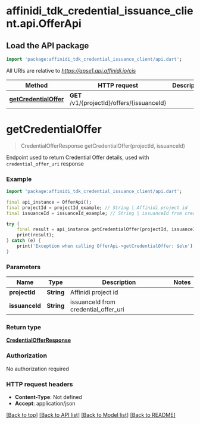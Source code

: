 # affinidi_tdk_credential_issuance_client.api.OfferApi

## Load the API package

```dart
import 'package:affinidi_tdk_credential_issuance_client/api.dart';
```

All URIs are relative to *https://apse1.api.affinidi.io/cis*

| Method                                                   | HTTP request                                | Description |
| -------------------------------------------------------- | ------------------------------------------- | ----------- |
| [**getCredentialOffer**](OfferApi.md#getcredentialoffer) | **GET** /v1/{projectId}/offers/{issuanceId} |

# **getCredentialOffer**

> CredentialOfferResponse getCredentialOffer(projectId, issuanceId)

Endpoint used to return Credential Offer details, used with `credential_offer_uri` response

### Example

```dart
import 'package:affinidi_tdk_credential_issuance_client/api.dart';

final api_instance = OfferApi();
final projectId = projectId_example; // String | Affinidi project id
final issuanceId = issuanceId_example; // String | issuanceId from credential_offer_uri

try {
    final result = api_instance.getCredentialOffer(projectId, issuanceId);
    print(result);
} catch (e) {
    print('Exception when calling OfferApi->getCredentialOffer: $e\n');
}
```

### Parameters

| Name           | Type       | Description                          | Notes |
| -------------- | ---------- | ------------------------------------ | ----- |
| **projectId**  | **String** | Affinidi project id                  |
| **issuanceId** | **String** | issuanceId from credential_offer_uri |

### Return type

[**CredentialOfferResponse**](CredentialOfferResponse.md)

### Authorization

No authorization required

### HTTP request headers

- **Content-Type**: Not defined
- **Accept**: application/json

[[Back to top]](#) [[Back to API list]](../README.md#documentation-for-api-endpoints) [[Back to Model list]](../README.md#documentation-for-models) [[Back to README]](../README.md)
